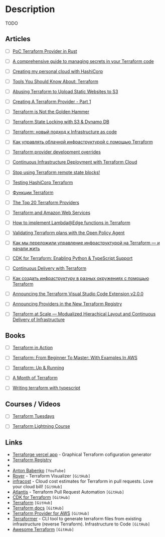 # Description

TODO


## Articles

- [ ] [PoC Terraform Provider in Rust](https://tevps.net/blog/2021/11/7/poc-terraform-provider-rust/)
- [ ] [A comprehensive guide to managing secrets in your Terraform code](https://blog.gruntwork.io/a-comprehensive-guide-to-managing-secrets-in-your-terraform-code-1d586955ace1)
- [ ] [Creating my personal cloud with HashiCorp](https://cgamesplay.com/post/2021/10/27/creating-my-personal-cloud-with-hashicorp/)
- [ ] [Tools You Should Know About: Terraform](https://cuddly-octo-palm-tree.com/posts/2021-10-10-tyska-terraform/)
- [ ] [Abusing Terraform to Upload Static Websites to S3](https://www.tangramvision.com/blog/abusing-terraform-to-upload-static-websites-to-s3)
- [ ] [Creating A Terraform Provider - Part 1](https://medium.com/spaceapetech/creating-a-terraform-provider-part-1-ed12884e06d7)
- [ ] [Terraform is Not the Golden Hammer](https://www.qovery.com/blog/terraform-not-the-golden-hammer)
- [ ] [Terraform State Locking with S3 & Dynamo DB](https://www.bschaatsbergen.com/terraform-s3-dynamo-state-lock)
- [ ] [Terraform: новый подход к Infrastructure as code](https://habr.com/ru/company/piter/blog/351878/)
- [ ] [Как управлять облачной инфраструктурой с помощью Terraform](https://habr.com/ru/company/mclouds/blog/520314/)
- [ ] [Terraform provider development overrides](https://jacobbednarz.com/terraform-provider-development-overrides)
- [ ] [Continuous Infrastructure Deployment with Terraform Cloud](https://itnext.io/continuous-infrastructure-deployment-with-terraform-cloud-2853cbbb920)
- [ ] [Stop using Terraform remote state blocks!](https://medium.com/peloton-engineering/stop-using-terraform-remote-state-blocks-2f2d5cea300b)
- [ ] [Testing HashiCorp Terraform](https://www.hashicorp.com/blog/testing-hashicorp-terraform)
- [ ] [Функции Terraform](https://habr.com/ru/post/538660/)
- [ ] [The Top 20 Terraform Providers](https://www.scalr.com/blog/top-20-terraform-providers)
- [ ] [Terraform and Amazon Web Services](https://jeffrafter.com/terraform-and-aws/)
- [ ] [How to implement Lambda@Edge functions in Terraform](https://transcend.io/blog/lambda-edge-functions-in-terraform)
- [ ] [Validating Terraform plans with the Open Policy Agent](https://www.blokje5.dev/posts/validating-terraform-plans/)
- [ ] [Как мы переложили управление инфраструктурой на Terraform — и начали жить](https://habr.com/ru/company/dins/blog/470543/)
- [ ] [CDK for Terraform: Enabling Python & TypeScript Support](https://www.hashicorp.com/blog/cdk-for-terraform-enabling-python-and-typescript-support)
- [ ] [Continuous Delivery with Terraform](https://theconsultingcto.com/posts/continuous-delivery-with-terraform/)
- [ ] [Как создать инфраструктуру в разных окружениях с помощью Terraform](https://habr.com/ru/company/southbridge/blog/551554/)
- [ ] [Announcing the Terraform Visual Studio Code Extension v2.0.0](https://www.hashicorp.com/blog/announcing-the-terraform-visual-studio-code-extension-v2-0-0)
- [ ] [Announcing Providers in the New Terraform Registry](https://www.hashicorp.com/blog/announcing-providers-in-the-new-terraform-registry)
- [ ] [Terraform at Scale — Modualized Hierachical Layout and Continuous Delivery of Infrastructure](https://faun.pub/terraform-at-scale-modualized-hierachical-layout-cb5dbe5a368d)


## Books

- [ ] [Terraform in Action](https://www.manning.com/books/terraform-in-action)
- [ ] [Terraform: From Beginner To Master: With Examples In AWS](https://leanpub.com/terraform-from-beginner-to-master)
- [ ] [Terraform: Up & Running](https://www.terraformupandrunning.com/)
- [ ] [A Month of Terraform](https://jeremywsherman.com/blog/2020/11/21/a-month-of-terraform/)
- [ ] [Writing terraform with typescript](https://jkrsp.com/writing-terraform-with-typescript/)


## Courses / Videos

- [ ] [Terraform Tuesdays](https://youtube.com/playlist?list=PLXb5972EMl4BWj8cAq9AZgeKBa2M8_7-y)
- [ ] [Terraform Lightning Course](https://youtube.com/playlist?list=PLozcbFx8FoPHM7n2DGLa6G8ZwtWFsVZsP)


## Links

- [Terraforge vercel app](https://terraforge.vercel.app/) - Graphical Terraform cofiguration generator
- [Terraform Registry](https://registry.terraform.io/)
- []()
- [Anton Babenko](https://www.youtube.com/user/cyberbob37/playlists) `[YouTube]`
- [Rover](https://github.com/im2nguyen/rover) - Terraform Visualizer `[GitHub]`
- [infracost](https://github.com/infracost/infracost) - Cloud cost estimates for Terraform in pull requests. Love your cloud bill! `[GitHub]`
- [Atlantis](https://github.com/runatlantis/atlantis) - Terraform Pull Request Automation `[GitHub]`
- [CDK for Terraform](https://github.com/hashicorp/terraform-cdk) `[GitHub]`
- [Terraform](https://github.com/hashicorp/terraform) `[GitHub]`
- [Terraform docs](https://github.com/terraform-docs/terraform-docs) `[GitHub]`
- [Terraform Provider for AWS](https://github.com/hashicorp/terraform-provider-aws) `[GitHub]`
- [Terraformer](https://github.com/GoogleCloudPlatform/terraformer) - CLI tool to generate terraform files from existing infrastructure (reverse Terraform). Infrastructure to Code `[GitHub]`
- [Awesome Terraform](https://github.com/shuaibiyy/awesome-terraform) `[GitHub]`
